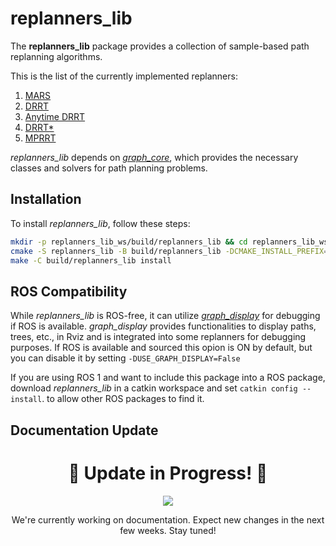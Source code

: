 # **replanners_lib**

The **replanners_lib** package provides a collection of sample-based path replanning algorithms.

 This is the list of the currently implemented replanners:

1. [MARS](https://ieeexplore.ieee.org/document/10013661?source=authoralert)
2. [DRRT](https://ieeexplore.ieee.org/document/1641879)
3. [Anytime DRRT](https://ieeexplore.ieee.org/document/4209270)
4. [DRRT*](https://ieeexplore.ieee.org/document/8122814)
5. [MPRRT](https://ieeexplore.ieee.org/document/7027233)

*replanners_lib* depends on [*graph_core*](https://github.com/JRL-CARI-CNR-UNIBS/cari_motion_planning/tree/master), which provides the necessary classes and solvers for path planning problems.

## Installation

To install *replanners_lib*, follow these steps:

```bash
mkdir -p replanners_lib_ws/build/replanners_lib && cd replanners_lib_ws
cmake -S replanners_lib -B build/replanners_lib -DCMAKE_INSTALL_PREFIX=${HOME}/replanners_lib_ws/install
make -C build/replanners_lib install
```

## ROS Compatibility

While *replanners_lib* is ROS-free, it can utilize [*graph_display*](https://github.com/JRL-CARI-CNR-UNIBS/graph_display/tree/cesare-devel) for debugging if ROS is available. *graph_display* provides functionalities to display paths, trees, etc., in Rviz and is integrated into some replanners for debugging purposes. If ROS is available and sourced this opion is ON by default, but you can disable it by setting  `-DUSE_GRAPH_DISPLAY=False`

If you are using ROS 1 and want to include this package into a ROS package, download *replanners_lib* in a catkin workspace and set `catkin config --install`. to allow other ROS packages to find it.

## Documentation Update

<h1 align="center">🚧 Update in Progress! 🚧</h1>
<p align="center">
  <img src="https://img.shields.io/badge/Status-Updating-blue?style=for-the-badge&logo=github">
</p>
<p align="center">
  We're currently working on documentation. Expect new changes in the next few weeks. Stay tuned!
</p>